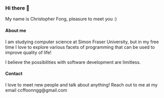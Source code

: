 ### Hi there 👋

My name is Christopher Fong, pleasure to meet you :)

<h4>About me</h4>
I am studying computer science at Simon Fraser University, but in my free time I love to explore various facets of programming that can be used to improve 
quality of life! 

I believe the possibilities with software development are limitless.

<h4>Contact</h4>
I love to meet new people and talk about anything! Reach out to me at my email ccffoonngg@gmail.com

<!--
**ChrisFong604/ChrisFong604** is a ✨ _special_ ✨ repository because its `README.md` (this file) appears on your GitHub profile.

Here are some ideas to get you started:

- 🔭 I’m currently working on ...
- 🌱 I’m currently learning ...
- 👯 I’m looking to collaborate on ...
- 🤔 I’m looking for help with ...
- 💬 Ask me about ...
- 📫 How to reach me: ...
- 😄 Pronouns: ...
- ⚡ Fun fact: ...
-->
